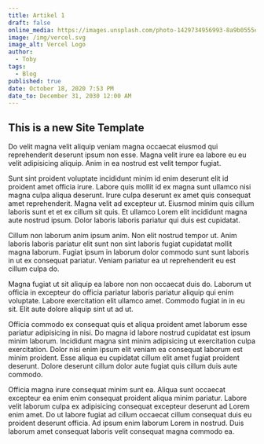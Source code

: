 ```yaml
---
title: Artikel 1
draft: false
online_media: https://images.unsplash.com/photo-1429734956993-8a9b0555e122?crop=entropy&cs=tinysrgb&fit=max&fm=jpg&ixid=MXwxOTI5Nzd8MHwxfHNlYXJjaHwxMnx8c2t5fGVufDB8MHx8&ixlib=rb-1.2.1&q=80&w=200
image: /img/vercel.svg
image_alt: Vercel Logo
author:
  - Toby
tags:
  - Blog
published: true
date: October 18, 2020 7:53 PM
date_to: December 31, 2030 12:00 AM
---
```


## This is a new Site Template

Do velit magna velit aliquip veniam magna occaecat eiusmod qui reprehenderit deserunt ipsum non esse. Magna velit irure ea labore eu eu velit adipisicing aliquip. Anim in ea nostrud est velit tempor fugiat.

Sunt sint proident voluptate incididunt minim id enim deserunt elit id proident amet officia irure. Labore quis mollit id ex magna sunt ullamco nisi magna culpa aliqua deserunt. Irure culpa deserunt ex amet quis consequat amet reprehenderit. Magna velit ad excepteur ut. Eiusmod minim quis cillum laboris sunt et et ex cillum sit quis. Et ullamco Lorem elit incididunt magna aute nostrud ipsum. Dolor laboris laboris pariatur qui duis est cupidatat.

Cillum non laborum anim ipsum anim. Non elit nostrud tempor ut. Anim laboris laboris pariatur elit sunt non sint laboris fugiat cupidatat mollit magna laborum. Fugiat ipsum in laborum dolor commodo sunt sunt laboris in ut ex consequat pariatur. Veniam pariatur ea ut reprehenderit eu est cillum culpa do.

Magna fugiat ut sit aliquip ea labore non non occaecat duis do. Laborum ut officia in excepteur do officia pariatur laboris pariatur aliquip qui enim voluptate. Labore exercitation elit ullamco amet. Commodo fugiat in in eu sit. Elit aute dolore aliquip sint ut ad ut.

Officia commodo ex consequat quis et aliqua proident amet laborum esse pariatur adipisicing in nisi. Do magna id labore nostrud cupidatat est ipsum minim laborum. Incididunt magna sint minim adipisicing ut exercitation culpa exercitation. Dolor nisi enim ipsum elit veniam ea consequat laborum est minim proident. Esse aliqua eu cupidatat cillum elit amet fugiat proident deserunt. Dolore deserunt cillum dolor aute fugiat quis cillum duis aute commodo.

Officia magna irure consequat minim sunt ea. Aliqua sunt occaecat excepteur ea enim enim consequat proident aliqua minim pariatur. Labore velit laborum culpa ex adipisicing consequat excepteur deserunt ad Lorem enim amet. Do ut labore fugiat ad cillum occaecat cillum consequat duis eu proident deserunt officia. Ad ipsum enim laborum Lorem in nostrud. Duis laborum amet consequat laboris velit consequat magna commodo ea.
